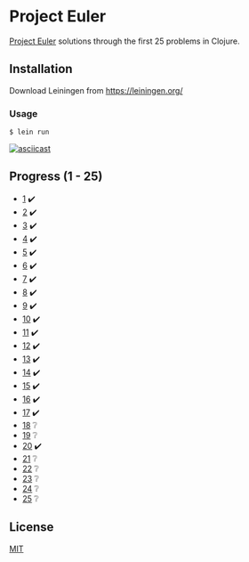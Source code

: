 # Project Euler

[Project Euler](https://projecteuler.net/) solutions through the first 25 problems in Clojure.

## Installation

Download Leiningen from https://leiningen.org/

### Usage
    $ lein run

[![asciicast](https://asciinema.org/a/nih4eBps8To2BLEb4xSQSxGUT.svg)](https://asciinema.org/a/nih4eBps8To2BLEb4xSQSxGUT)

## Progress (1 - 25)
  - [1](https://projecteuler.net/problem=1) :heavy_check_mark:
  - [2](https://projecteuler.net/problem=2) :heavy_check_mark:
  - [3](https://projecteuler.net/problem=3) :heavy_check_mark:
  - [4](https://projecteuler.net/problem=4) :heavy_check_mark:
  - [5](https://projecteuler.net/problem=5) :heavy_check_mark:
  - [6](https://projecteuler.net/problem=6) :heavy_check_mark:
  - [7](https://projecteuler.net/problem=7) :heavy_check_mark:
  - [8](https://projecteuler.net/problem=8) :heavy_check_mark:
  - [9](https://projecteuler.net/problem=9) :heavy_check_mark:
  - [10](https://projecteuler.net/problem=10) :heavy_check_mark:
  - [11](https://projecteuler.net/problem=11) :heavy_check_mark:
  - [12](https://projecteuler.net/problem=12) :heavy_check_mark:
  - [13](https://projecteuler.net/problem=13) :heavy_check_mark:
  - [14](https://projecteuler.net/problem=14) :heavy_check_mark:
  - [15](https://projecteuler.net/problem=15) :heavy_check_mark:
  - [16](https://projecteuler.net/problem=16) :heavy_check_mark:
  - [17](https://projecteuler.net/problem=17) :heavy_check_mark:
  - [18](https://projecteuler.net/problem=18) :grey_question:
  - [19](https://projecteuler.net/problem=19) :grey_question:
  - [20](https://projecteuler.net/problem=20) :heavy_check_mark:
  - [21](https://projecteuler.net/problem=21) :grey_question:
  - [22](https://projecteuler.net/problem=22) :grey_question:
  - [23](https://projecteuler.net/problem=23) :grey_question:
  - [24](https://projecteuler.net/problem=24) :grey_question:
  - [25](https://projecteuler.net/problem=25) :grey_question:

## License
[MIT](LICENSE)

